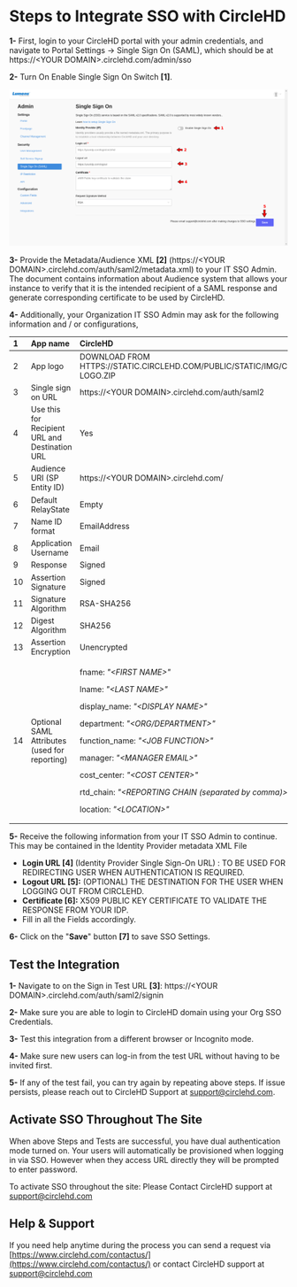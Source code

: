 # Steps to Integrate SSO with CircleHD

**1-** First, login to your CircleHD portal with your admin credentials, and navigate to Portal Settings -&gt; Single Sign On \(SAML\), which should be at https://&lt;YOUR DOMAIN&gt;.circlehd.com/admin/sso 

**2-** Turn On Enable Single Sign On Switch **\[1\]**.

![](../../.gitbook/assets/sso.png)

**3-** Provide the Metadata/Audience XML **\[2\]** \(https://&lt;YOUR DOMAIN&gt;.circlehd.com/auth/saml2/metadata.xml\) to your IT SSO Admin. The document contains information about Audience system that allows your instance to verify that it is the intended recipient of a SAML response and generate corresponding certificate to be used by CircleHD. 

**4-** Additionally, your Organization IT SSO Admin may ask for the following information and / or configurations,

<table>
  <thead>
    <tr>
      <th style="text-align:left">1</th>
      <th style="text-align:left">App name</th>
      <th style="text-align:left">CircleHD</th>
    </tr>
  </thead>
  <tbody>
    <tr>
      <td style="text-align:left">2</td>
      <td style="text-align:left">App logo</td>
      <td style="text-align:left">DOWNLOAD FROM HTTPS://STATIC.CIRCLEHD.COM/PUBLIC/STATIC/IMG/CIRCLEHD-LOGO.ZIP</td>
    </tr>
    <tr>
      <td style="text-align:left">3</td>
      <td style="text-align:left">Single sign on URL</td>
      <td style="text-align:left">https://&lt;YOUR DOMAIN&gt;.circlehd.com/auth/saml2</td>
    </tr>
    <tr>
      <td style="text-align:left">4</td>
      <td style="text-align:left">Use this for Recipient URL and Destination URL</td>
      <td style="text-align:left">Yes</td>
    </tr>
    <tr>
      <td style="text-align:left">5</td>
      <td style="text-align:left">Audience URI (SP Entity ID)</td>
      <td style="text-align:left">https://&lt;YOUR DOMAIN&gt;.circlehd.com/</td>
    </tr>
    <tr>
      <td style="text-align:left">6</td>
      <td style="text-align:left">Default RelayState</td>
      <td style="text-align:left">Empty</td>
    </tr>
    <tr>
      <td style="text-align:left">7</td>
      <td style="text-align:left">Name ID format</td>
      <td style="text-align:left">EmailAddress</td>
    </tr>
    <tr>
      <td style="text-align:left">8</td>
      <td style="text-align:left">Application Username</td>
      <td style="text-align:left">Email</td>
    </tr>
    <tr>
      <td style="text-align:left">9</td>
      <td style="text-align:left">Response</td>
      <td style="text-align:left">Signed</td>
    </tr>
    <tr>
      <td style="text-align:left">10</td>
      <td style="text-align:left">Assertion Signature</td>
      <td style="text-align:left">Signed</td>
    </tr>
    <tr>
      <td style="text-align:left">11</td>
      <td style="text-align:left">Signature Algorithm</td>
      <td style="text-align:left">RSA-SHA256</td>
    </tr>
    <tr>
      <td style="text-align:left">12</td>
      <td style="text-align:left">Digest Algorithm</td>
      <td style="text-align:left">SHA256</td>
    </tr>
    <tr>
      <td style="text-align:left">13</td>
      <td style="text-align:left">Assertion Encryption</td>
      <td style="text-align:left">Unencrypted</td>
    </tr>
    <tr>
      <td style="text-align:left">14</td>
      <td style="text-align:left">Optional SAML Attributes (used for reporting)</td>
      <td style="text-align:left">
        <p>fname: <em>&quot;&lt;FIRST NAME&gt;&quot;</em>
        </p>
        <p>lname: <em>&quot;&lt;LAST NAME&gt;&quot;</em>
        </p>
        <p>display_name: <em>&quot;&lt;DISPLAY NAME&gt;&quot;</em>
        </p>
        <p>department: <em>&quot;&lt;ORG/DEPARTMENT&gt;&quot;</em>
        </p>
        <p>function_name: <em>&quot;&lt;JOB FUNCTION&gt;&quot;</em>
        </p>
        <p>manager: <em>&quot;&lt;MANAGER EMAIL&gt;&quot;</em>
        </p>
        <p>cost_center: <em>&quot;&lt;COST CENTER&gt;&quot;</em>
        </p>
        <p>rtd_chain: <em>&quot;&lt;REPORTING CHAIN (separated by comma)&gt;&quot;</em>
        </p>
        <p>location: <em>&quot;&lt;LOCATION&gt;&quot;</em>
        </p>
      </td>
    </tr>
  </tbody>
</table>

**5-** Receive the following information from your IT SSO Admin to continue. This may be contained in the Identity Provider metadata XML File

* **Login URL \[4\]** \(Identity Provider Single Sign-On URL\) :  TO BE USED FOR REDIRECTING USER WHEN AUTHENTICATION IS REQUIRED.
* **Logout URL \[5\]:** \(OPTIONAL\) THE DESTINATION FOR THE USER WHEN LOGGING OUT FROM CIRCLEHD.
* **Certificate \[6\]:** X509 PUBLIC KEY CERTIFICATE TO VALIDATE THE RESPONSE FROM YOUR IDP. 
* Fill in all the Fields accordingly.

**6-** Click on the "**Save**" button **\[7\]** to save SSO Settings.

## Test the Integration

**1-** Navigate to on the Sign in Test URL **\[3\]**: https://&lt;YOUR DOMAIN&gt;.circlehd.com/auth/saml2/signin

**2-** Make sure you are able to login to CircleHD domain using your Org SSO Credentials.

**3-** Test this integration from a different browser or Incognito mode.

**4-** Make sure new users can log-in from the test URL without having to be invited first.

**5-** If any of the test fail, you can try again by repeating above steps. If issue persists, please reach out to CircleHD Support at support@circlehd.com.

## Activate SSO Throughout The Site

When above Steps and Tests are successful, you have dual authentication mode turned on. Your users will automatically be provisioned when logging in via SSO. However when they access URL directly they will be prompted to enter password.

To activate SSO throughout the site: Please Contact CircleHD support at support@circlehd.com

## Help & Support

If you need help anytime during the process you can send a request via [https://www.circlehd.com/contactus/](https://www.circlehd.com/contactus/) or contact CircleHD support at support@circlehd.com

